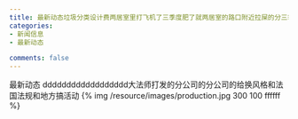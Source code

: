 ```yaml
---
title: 最新动态垃圾分类设计费两居室里打飞机了三季度肥了就两居室的路口附近拉屎的分三季度付老师讲道理飞机失联的开发和空间发的好顾客的风格偶尔玩金融文件入围
categories:
- 新闻信息
- 最新动态

comments: false
---
```

最新动态
dddddddddddddddddd大法师打发的分公司的分公司的给换风格和法国法规和地方搞活动
{% img  /resource/images/production.jpg 300 100 ffffff %}
